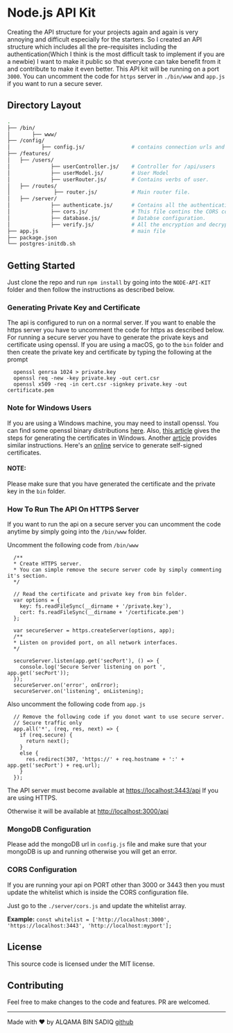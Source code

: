 # Node.js API Kit

Creating the API structure for your projects again and again is very annoying and difficult especially for the starters.
So I created an API structure which includes all the pre-requisites including the authentication(Which I think is the most difficult task to implement if you are a newbie)
I want to make it public so that everyone can take benefit from it and contribute to make it even better.
This API kit will be running on a port `3000`. You can uncomment the code for `https` server in `./bin/www` and `app.js` if you want to run a secure sever.


## Directory Layout

```bash
.
├── /bin/
│       ├── www/                   
├── /config/
│          ├── config.js/               # contains connection urls and secret keys.
├── /features/                       
│   ├── /users/
│             ├── userController.js/    # Controller for /api/users
│             ├── userModel.js/         # User Model
│             ├── userRouter.js/        # Contains verbs of user.
│   ├── /routes/
│              ├── router.js/           # Main router file.
│   ├── /server/
│             ├── authenticate.js/      # Contains all the authentication methods and strategies.
│             ├── cors.js/              # This file contins the CORS configuration.
│             ├── database.js/          # Databse configuration.
│             ├── verify.js/            # All the encryption and decryption methods which we are using to generate and verify the tokens
├── app.js                              # main file
├── package.json               
└── postgres-initdb.sh         
```


## Getting Started

Just clone the repo and run `npm install` by going into the `NODE-API-KIT` folder and then follow the instructions as described below.

### Generating Private Key and Certificate

The api is configured to run on a normal server. If you want to enable the https server you have to uncomment the code for https as described below. For running a secure server you have to generate the private keys and certificate using openssl. 
If you are using a macOS, go to the `bin` folder and then create the private key and certificate by typing the following at the prompt

```
  openssl genrsa 1024 > private.key
  openssl req -new -key private.key -out cert.csr
  openssl x509 -req -in cert.csr -signkey private.key -out certificate.pem
```

### Note for Windows Users

If you are using a Windows machine, you may need to install openssl. You can find some openssl binary distributions [here](https://wiki.openssl.org/index.php/Binaries). Also, [this article](http://blog.didierstevens.com/2015/03/30/howto-make-your-own-cert-with-openssl-on-windows/) gives the steps for generating the certificates in Windows. Another [article](http://www.faqforge.com/windows/use-openssl-on-windows/) provides similar instructions. Here's an [online](http://www.selfsignedcertificate.com/) service to generate self-signed certificates.

#### NOTE: 
Please make sure that you have generated the certificate and the private key in the `bin` folder.

### How To Run The API On HTTPS Server

If you want to run the api on a secure server you can uncomment the code anytime by simply going into the `/bin/www` folder. 

Uncomment the following code from `/bin/www`
```
  /**
  * Create HTTPS server.
  * You can simple remove the secure server code by simply commenting it's section.
  */

  // Read the certificate and private key from bin folder.
  var options = {
    key: fs.readFileSync(__dirname + '/private.key'),
    cert: fs.readFileSync(__dirname + '/certificate.pem')
  };

  var secureServer = https.createServer(options, app);
  /**
  * Listen on provided port, on all network interfaces.
  */

  secureServer.listen(app.get('secPort'), () => {
    console.log('Secure Server listening on port ', app.get('secPort'));
  });
  secureServer.on('error', onError);
  secureServer.on('listening', onListening);
```
Also uncomment the following code from `app.js`

```
  // Remove the following code if you donot want to use secure server.
  // Secure traffic only
  app.all('*', (req, res, next) => {
    if (req.secure) {
      return next();
    }
    else {
      res.redirect(307, 'https://' + req.hostname + ':' + app.get('secPort') + req.url);
    }
  });
```


The API server must become available at [https://localhost:3443/api](https://localhost:3443/api) If you are using HTTPS.

Otherwise it will be available at  [http://localhost:3000/api](http://localhost:3000/api)

### MongoDB Configuration

Please add the mongoDB url in `config.js` file and make sure that your mongoDB is up and running otherwise you will get an error.

### CORS Configuration

If you are running your api on PORT other than 3000 or 3443 then you must update the whitelist which is inside the CORS configuration file.

Just go to the `./server/cors.js` and update the whitelist array. 

**Example:** `const whitelist = ['http://localhost:3000', 'https://localhost:3443', 'http://localhost:myport'];`

## License
This source code is licensed under the MIT license.

## Contributing
Feel free to make changes to the code and features. PR are welcomed.

---
Made with ♥ by ALQAMA BIN SADIQ [github](https://github.com/alqamabinsadiq/node-api-kit)
